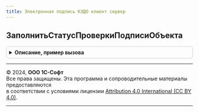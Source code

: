 ```yaml
---
title: Электронная подпись КЭДО клиент сервер
---
```



## ЗаполнитьСтатусПроверкиПодписиОбъекта
<details style="margin: 1em 0; padding: 0.5em; border: 1px solid #ccc; border-radius: 6px;">

<summary style="font-weight: bold; cursor: pointer;">Описание, пример вызова</summary>

```bsl

Процедура ЗаполнитьСтатусПроверкиПодписиОбъекта(Объект) Экспорт
```

Пример вызова
```bsl
ЭлектроннаяПодписьКЭДОКлиентСервер.ЗаполнитьСтатусПроверкиПодписиОбъекта(Объект) 
```
</details>

---

© 2024, **ООО 1С-Софт**  
Все права защищены. Эта программа и сопроводительные материалы предоставляются  
в соответствии с условиями лицензии [Attribution 4.0 International (CC BY 4.0)](https://creativecommons.org/licenses/by/4.0/legalcode).

---
